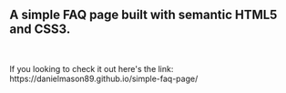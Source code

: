 ## A simple FAQ page built with semantic HTML5 and CSS3.
<br/>
<p>If you looking to check it out here's the link: https://danielmason89.github.io/simple-faq-page/</p>
